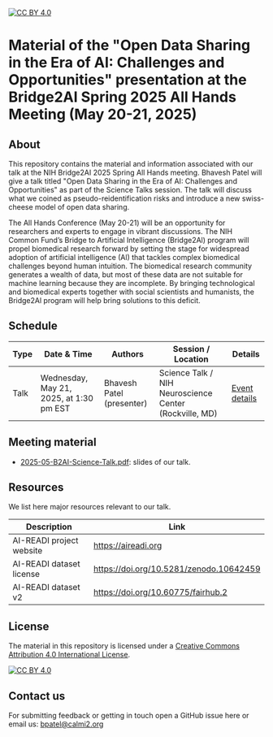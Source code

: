 [![CC BY 4.0][cc-by-shield]][cc-by]

[cc-by]: http://creativecommons.org/licenses/by/4.0/
[cc-by-shield]: https://img.shields.io/badge/License-CC%20BY%204.0-lightgrey.svg
[cc-by-image]: https://i.creativecommons.org/l/by/4.0/88x31.png

# Material of the "Open Data Sharing in the Era of AI: Challenges and Opportunities" presentation at the Bridge2AI Spring 2025 All Hands Meeting (May 20-21, 2025)

## About

This repository contains the material and information associated with our talk at the NIH Bridge2AI 2025 Spring All Hands meeting. Bhavesh Patel will give a talk titled "Open Data Sharing in the Era of AI: Challenges and Opportunities" as part of the Science Talks session. The talk will discuss what we coined as pseudo-reidentification risks and introduce a new swiss-cheese model of open data sharing.

The All Hands Conference (May 20-21) will be an opportunity for researchers and experts to engage in vibrant discussions. The NIH Common Fund’s Bridge to Artificial Intelligence (Bridge2Al) program will propel biomedical research forward by setting the stage for widespread adoption of artificial intelligence (Al) that tackles complex biomedical challenges beyond human intuition. The biomedical research community generates a wealth of data, but most of these data are not suitable for machine learning because they are incomplete. By bringing technological and biomedical experts together with social scientists and humanists, the Bridge2Al program will help bring solutions to this deficit.


## Schedule

| Type            | Date & Time             | Authors                          | Session / Location                                              | Details |
| --------------- | -----------------|--------------------------------- |------------------------------------------------------ |------------------- |
| Talk      |  Wednesday, May 21, 2025, at 1:30 pm EST | Bhavesh Patel (presenter) | Science Talk / NIH Neuroscience Center (Rockville, MD)| [Event details](https://bridge2ai.org/event/now-through-april-18th-2025-register-for-the-spring-2025-all-hands-open-house-meeting/) |


## Meeting material

- [2025-05-B2AI-Science-Talk.pdf](2025-05-B2AI-Science-Talk.pdf): slides of our talk.
  
## Resources

We list here major resources relevant to our talk.

| Description                                         | Link                                                              |
| --------------------------------------------------  | ----------------------------------------------------------------- |
| AI-READI project website                        | https://aireadi.org |
| AI-READI dataset license                         | https://doi.org/10.5281/zenodo.10642459 |
| AI-READI dataset v2                         | https://doi.org/10.60775/fairhub.2 |

## License
The material in this repository is licensed under a
[Creative Commons Attribution 4.0 International License][cc-by].

[![CC BY 4.0][cc-by-image]][cc-by]

## Contact us
For submitting feedback or getting in touch open a GitHub issue here or email us: bpatel@calmi2.org
